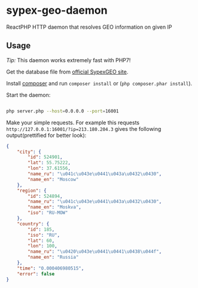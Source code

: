 # sypex-geo-daemon

ReactPHP HTTP daemon that resolves GEO information on given IP

## Usage

*Tip:* This daemon works extremely fast with PHP7!

Get the database file from [official SypexGEO site](https://sypexgeo.net/ru/download/).

Install [composer](http://getcomposer.org/download/) and run `composer install` or (`php composer.phar install`).

Start the daemon:

```bash

php server.php --host=0.0.0.0 --port=16001

```

Make your simple requests. 
For example this requests `http://127.0.0.1:16001/?ip=213.180.204.3` gives the following output(prettified for better look):

```json
{
    "city": {
        "id": 524901,
        "lat": 55.75222,
        "lon": 37.61556,
        "name_ru": "\u041c\u043e\u0441\u043a\u0432\u0430",
        "name_en": "Moscow"
    },
    "region": {
        "id": 524894,
        "name_ru": "\u041c\u043e\u0441\u043a\u0432\u0430",
        "name_en": "Moskva",
        "iso": "RU-MOW"
    },
    "country": {
        "id": 185,
        "iso": "RU",
        "lat": 60,
        "lon": 100,
        "name_ru": "\u0420\u043e\u0441\u0441\u0438\u044f",
        "name_en": "Russia"
    },
    "time": "0.000406980515",
    "error": false
}
```
